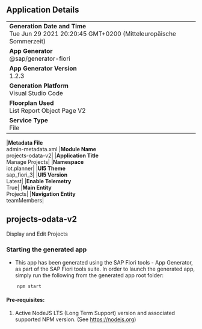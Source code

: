 ## Application Details

|                                                                                                  |
| ------------------------------------------------------------------------------------------------ |
| **Generation Date and Time**<br>Tue Jun 29 2021 20:20:45 GMT+0200 (Mitteleuropäische Sommerzeit) |
| **App Generator**<br>@sap/generator-fiori                                                        |
| **App Generator Version**<br>1.2.3                                                               |
| **Generation Platform**<br>Visual Studio Code                                                    |
| **Floorplan Used**<br>List Report Object Page V2                                                 |
| **Service Type**<br>File                                                                         |

|**Metadata File**<br>admin-metadata.xml
|**Module Name**<br>projects-odata-v2|
|**Application Title**<br>Manage Projects|
|**Namespace**<br>iot.planner|
|**UI5 Theme**<br>sap_fiori_3|
|**UI5 Version**<br>Latest|
|**Enable Telemetry**<br>True|
|**Main Entity**<br>Projects|
|**Navigation Entity**<br>teamMembers|

## projects-odata-v2

Display and Edit Projects

### Starting the generated app

- This app has been generated using the SAP Fiori tools - App Generator, as part of the SAP Fiori tools suite. In order to launch the generated app, simply run the following from the generated app root folder:

```
    npm start
```

#### Pre-requisites:

1. Active NodeJS LTS (Long Term Support) version and associated supported NPM version. (See https://nodejs.org)
